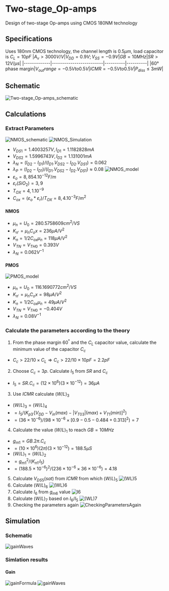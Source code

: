# Two-stage_Op-amps
Design of two-stage Op-amps using CMOS 180NM technology
## Specifications
Uses 180nm CMOS technology, the channel length is  $0.5µm$, load capacitor is $C_L = 10pF$
|$A_v>3000V/V$|$V_{DD}=0.9V;V_{SS}=-0.9V$|$GB=10MHz$|$SR>12V/µs$|
|-------------|-------------------------|----------|----------|
|$60°$ phase margin|$V_{out}range=-0.5V to 0.5V$|$ICMR=-0.5V to 0.5V$|$P_{diss}≤3mW$|
## Schematic
![Two-stage_Op-amps_schematic](/FLOWCHART/Two-stage_Op-amps_schematic.png)
## Calculations
### Extract Parameters
![NMOS_schematic](/FLOWCHART/NMOS_schematic.png)
![NMOS_Simulation](/FLOWCHART/NMOS_Simulation.png)
- $V_{DS1}=1.4003257V, I_{D1}=1.1182828mA$
- $V_{DS2}=1.5996743V, I_{D2}=1.131001mA$
- $λ_N=(I_{D2}-I_{D1})/(I_{D1}.V_{DS2}-I_{D2}.V_{DS1})=0.062$
- $λ_P=(I_{D2}-I_{D1})/(I_{D1}.V_{DS2}-I_{D2}.V_{DS1})≈0.08$
![NMOS_model](/FLOWCHART/NMOS_model.png)
- $ε_o=8,854.10^{-12}F/m$	
- $ε_r(SiO_2)=3,9$
- $T_{OX}=4,1.10^{-9}$
- $C_{ox}=(ε_o*ε_r)/T_{OX} =8,4 .10^{-3}F/m^2$
#### NMOS
- $µ_n=U_0=280.5758609cm^2/VS$
- $K_{n'}=µ_nC_ox=236μA/V^2$
- $K_n=1/2C_{ox}µ_n=118μA/V^2$
- $V_{TN}=V_{TH0}=0.393 V$
- $λ_N=0.062 V^{-1}$
#### PMOS
![PMOS_model](/FLOWCHART/PMOS_model.png)
- $µ_n=U_0=116.1690772cm^2/VS$
- $K_{n'}=µ_nC_ox=98μA/V^2$
- $K_n=1/2C_{ox}µ_n=49μA/V^2$
- $V_{TN}=V_{TH0}=-0.404V$
- $λ_N=0.08V^{-1}$
### Calculate the parameters according to the theory
1. From the phase margin $60^°$ and the $C_L$ capacitor value, calculate the minimum value of the capacitor $C_c$
- $C_c>22/10×C_L⇒C_c>22/10×10pF=2.2pF$
2. Choose $C_c=3p$. Calculate $I_5$ from $SR$ and $C_c$
- $I_5=SR.C_c=(12×10^6)(3×10^{-12})=36μA$
3. Use $ICMR$ calculate $(W/L)_3$
- $(W/L)_3=(W/L)_4$
- $=I_5/(K_{p3'}[V_{DD}-V_{in}(max)-|V_{T03}|(max)+V_{T1}(min)]^2)$
- $=(36×10^{-6})/(98×10^{-6}×[0.9-0.5-0.484+0.313]^2)=7$
4. Calculate the value $(W/L)_1$ to reach $GB=10MHz$
- $g_{m1}=GB.2π.C_c$
- $=(10×10^6)(2π)(3×10^{-12})=188.5μS$
- $(W/L)_1=(W/L)_2$
- $=g_{m1}^2/(K_{n1'}I_5)$
- $=(188.5×10^{-6})^2/(236×10^{-6}×36×10^{-6})=4.18$
5. Calculate $V_{DS5}(sat)$ from $ICMR$ from which $(W/L)_5$
![(WL)5](/FLOWCHART/(WL)5.png)
6. Calculate $(W/L)_6$
![(WL)6](/FLOWCHART/(WL)6.png)
7. Calculate $I_6$ from $g_{m6}$ value
![I6](/FLOWCHART/I6.png)
8. Calculate $(W/L)_7$ based on $I_6/I_5$
![(WL)7](/FLOWCHART/(WL)7.png)
9. Checking the parameters again
![CheckingParametersAgain](/FLOWCHART/CheckingParametersAgain.png)
## Simulation
### Schematic
![gainWaves](/FLOWCHART/gainWaves.png)
### Simlation results
#### Gain
![gainFormula](/FLOWCHART/gainFormula.png)
![gainWaves](/FLOWCHART/gainWaves.png)
